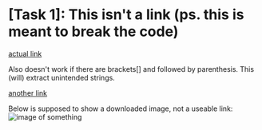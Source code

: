 # [Task 1]: This isn't a link (ps. this is meant to break the code)

[actual link](hello_there.com)

Also doesn't work if there are brackets[] and followed by parenthesis. This (will) extract unintended strings.

[another link](find_this.com)

Below is supposed to show a downloaded image, not a useable link:
![image of something](desktop/folder/image.png)